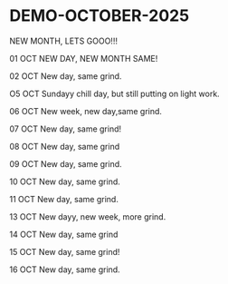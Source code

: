 # DEMO-OCTOBER-2025
NEW MONTH, LETS GOOO!!!

01 OCT
NEW DAY, NEW MONTH SAME!

02 OCT
New day, same grind.

O5 OCT
Sundayy chill day, but still putting on light work.

06 OCT
New week, new day,same grind.

07 OCT
New day, same grind!

08 OCT
New day, same grind

09 OCT
New day, same grind.

10 OCT
New day, same grind.

11 OCT
New day, same grind.

13 OCT
New dayy, new week, more grind.

14 OCT
New day, same grind

15 OCT
New day, same grind!

16 OCT
New day, same grind.

